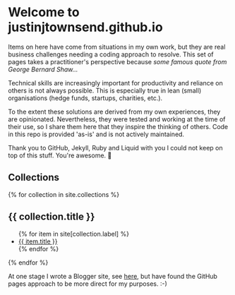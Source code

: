 # Welcome to justinjtownsend.github.io
Items on here have come from situations in my own work, but they are real business challenges needing a coding approach to resolve. This set of pages takes a practitioner's perspective because *some famous quote from George Bernard Shaw...*

Technical skills are increasingly important for productivity and reliance on others is not always possible. This is especially true in lean (small) organisations (hedge funds, startups, charities, etc.).

To the extent these solutions are derived from my own experiences, they are opinionated. Nevertheless, they were tested and working at the time of their use, so I share them here that they inspire the thinking of others. Code in this repo is provided 'as-is' and is not actively maintained.

Thank you to GitHub, Jekyll, Ruby and Liquid with you I could not keep on top of this stuff. You're awesome. :100:

## Collections

{% for collection in site.collections %}
  <h2>{{ collection.title }}</h2>
  <ul>
    {% for item in site[collection.label] %}
      <li><a href="{{ item.url }}">{{ item.title }}</a></li>
    {% endfor %}
  </ul>
{% endfor %}

At one stage I wrote a Blogger site, see [here](https://dr-obi.blogspot.com/), but have found the GitHub pages approach to be more direct for my purposes. :-)

<script src="https://gist.github.com/justinjtownsend/8c7175222118e2eec6a839de82c2957c.js"></script>
